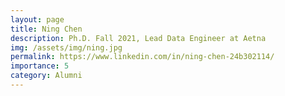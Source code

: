 ```yaml
---
layout: page
title: Ning Chen
description: Ph.D. Fall 2021, Lead Data Engineer at Aetna
img: /assets/img/ning.jpg
permalink: https://www.linkedin.com/in/ning-chen-24b302114/
importance: 5
category: Alumni
---
```

